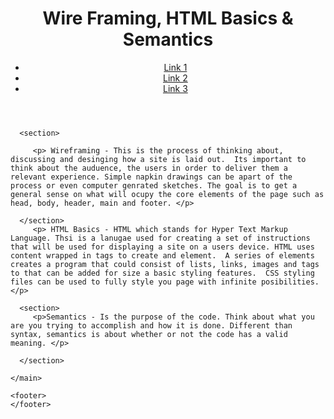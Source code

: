 <!DOCTYPE html>
<html>
  <head>
    <title>Reading-04</title>
  </head>
  <body>
    <header>
      <h1>Wire Framing, HTML Basics & Semantics</h1>
        <nav>
          <ul>
            <li><a href="/">Link 1</a></li>
            <li><a href="/">Link 2</a></li>
            <li><a href="/">Link 3</a></li>
            </ul>
        </nav>
    </header>
    <main>

      <section>
        
         <p> Wireframing - This is the process of thinking about, discussing and desinging how a site is laid out.  Its important to think about the auduence, the users in order to deliver them a relevant experience. Simple napkin drawings can be apart of the process or even computer genrated sketches. The goal is to get a general sense on what will ocupy the core elements of the page such as head, body, header, main and footer. </p>

      </section>
         <p> HTML Basics - HTML which stands for Hyper Text Markup Language. Thsi is a lanugae used for creating a set of instructions that will be used for displaying a site on a users device. HTML uses content wrapped in tags to create and element.  A series of elements creates a program that could consist of lists, links, images and tags to that can be added for size a basic styling features.  CSS styling files can be used to fully style you page with infinite posibilities. </p>

      <section>
         <p>Semantics - Is the purpose of the code. Think about what you are you trying to accomplish and how it is done. Different than syntax, semantics is about whether or not the code has a valid meaning. </p>
         
      </section>

    </main>

    <footer>
    </footer>
  </body>
</html>
